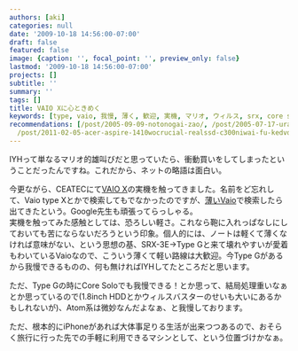 ```yaml
---
authors: [aki]
categories: null
date: '2009-10-18 14:56:00-07:00'
draft: false
featured: false
image: {caption: '', focal_point: '', preview_only: false}
lastmod: '2009-10-18 14:56:00-07:00'
projects: []
subtitle: ''
summary: ''
tags: []
title: VAIO Xに心ときめく
keywords: [type, vaio, 我慢, 薄く, 歓迎, 実機, マリオ, ウィルス, srx, core solo]
recommendations: [/post/2005-09-09-notonogai-zao/, /post/2005-07-17-urayamasika/,
  /post/2011-02-05-acer-aspire-1410wocrucial-realssd-c300niwai-fu-kedvdnasinihuan-zhuang-sita/]
---
```


IYHって単なるマリオ的雄叫びだと思っていたら、衝動買いをしてしまったということだったんですね。これだから、ネットの略語は面白い。

今更ながら、CEATECにて[VAIO X](http://www.jp.sonystyle.com/Special/Computer/Vaio/X/)の実機を触ってきました。名前をど忘れして、Vaio type Xとかで検索してもでなかったのですが、[薄いVaio](http://www.google.co.jp/search?q=薄いVaio&lr=lang_ja)で検索したら出てきたという。Google先生も頑張ってらっしゃる。  
実機を触ってみた感触としては、恐ろしい軽さ。これなら鞄に入れっぱなしにしておいても苦にならないだろうという印象。個人的には、ノートは軽くて薄くなければ意味がない、という思想の基、SRX-3E→Type Gと来て壊れやすいが愛着もわいているVaioなので、こういう薄くて軽い路線は大歓迎。今Type Gがあるから我慢できるものの、何も無ければIYHしてたところだと思います。

ただ、Type Gの時にCore Soloでも我慢できる！とか思って、結局処理重いなぁとか思っているので(1.8inch HDDとかウィルスバスターのせいも大いにあるかもしれないが)、Atom系は微妙なんだよなぁ、と我慢しております。

ただ、根本的にiPhoneがあれば大体事足りる生活が出来つつあるので、おそらく旅行に行った先での手軽に利用できるマシンとして、という位置づけかなぁ。